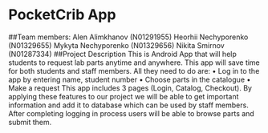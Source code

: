 # PocketCrib App
##Team members:
Alen Alimkhanov (N01291955)
Heorhii Nechyporenko (N01329655)
Mykyta Nechyporenko (N01329656)
Nikita Smirnov (N01287334)
##Project Description
This is Android App that will help students to request lab parts anytime and anywhere. This app will save time for both students and staff members. 
All they need to do are: 
• Log in to the app by entering name, student number
• Choose parts in the catalogue 
• Make a request 
This app includes 3 pages (Login, Catalog, Checkout). By applying these features to our project we will be able to 
get important information and add it to database which can be used by staff members. 
After completing logging in process users will be able to browse parts and submit them.
